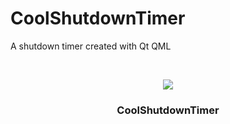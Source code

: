 # CoolShutdownTimer
A shutdown timer created with Qt QML

<!-- PROJECT LOGO -->
<br />
<p align="center">
  <a href="https://imgur.com/EUdrz2J"><img src="https://i.imgur.com/EUdrz2J.png" /></a>
  </a>

  <h3 align="center">CoolShutdownTimer</h3>
</p>

